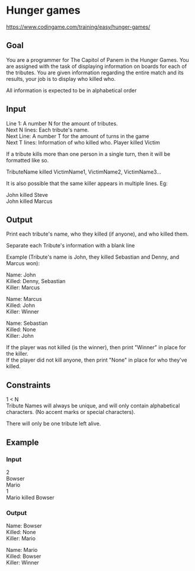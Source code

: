 # Hunger games
https://www.codingame.com/training/easy/hunger-games/

## Goal
You are a programmer for The Capitol of Panem in the Hunger Games. You are assigned with the task of displaying information on boards for each of the tributes. You are given information regarding the entire match and its results, your job is to display who killed who.

All information is expected to be in alphabetical order

## Input
Line 1: A number N for the amount of tributes. <br>
Next N lines: Each tribute's name. <br>
Next Line: A number T for the amount of turns in the game <br>
Next T lines: Information of who killed who. Player killed Victim

If a tribute kills more than one person in a single turn, then it will be formatted like so.

TributeName killed VictimName1, VictimName2, VictimName3...

It is also possible that the same killer appears in multiple lines. Eg:

John killed Steve <br>
John killed Marcus

## Output
Print each tribute's name, who they killed (if anyone), and who killed them.

Separate each Tribute's information with a blank line

Example (Tribute's name is John, they killed Sebastian and Denny, and Marcus won):

Name: John <br>
Killed: Denny, Sebastian <br>
Killer: Marcus

Name: Marcus <br>
Killed: John <br>
Killer: Winner

Name: Sebastian <br>
Killed: None <br>
Killer: John

If the player was not killed (is the winner), then print "Winner" in place for the killer. <br>
If the player did not kill anyone, then print "None" in place for who they've killed.

## Constraints
1 < N <br>
Tribute Names will always be unique, and will only contain alphabetical characters. (No accent marks or special characters).

There will only be one tribute left alive.

## Example
### Input
2 <br>
Bowser <br>
Mario <br>
1 <br>
Mario killed Bowser

### Output
Name: Bowser <br>
Killed: None <br>
Killer: Mario

Name: Mario <br>
Killed: Bowser <br>
Killer: Winner
